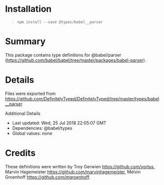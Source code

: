 # Installation
> `npm install --save @types/babel__parser`

# Summary
This package contains type definitions for @babel/parser (https://github.com/babel/babel/tree/master/packages/babel-parser).

# Details
Files were exported from https://github.com/DefinitelyTyped/DefinitelyTyped/tree/master/types/babel__parser

Additional Details
 * Last updated: Wed, 25 Jul 2018 22:05:07 GMT
 * Dependencies: @babel/types
 * Global values: none

# Credits
These definitions were written by Troy Gerwien <https://github.com/yortus>, Marvin Hagemeister <https://github.com/marvinhagemeister>, Melvin Groenhoff <https://github.com/mgroenhoff>.
